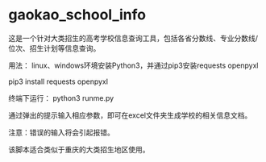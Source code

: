 # gaokao_school_info
这是一个针对大类招生的高考学校信息查询工具，包括各省分数线、专业分数线/位次、招生计划等信息查询。

用法：
linux、windows环境安装Python3，并通过pip3安装requests openpyxl

pip3 install requests openpyxl

终端下运行：
python3 runme.py

通过弹出的提示输入相应参数，即可在excel文件夹生成学校的相关信息文档。

注意：错误的输入将会引起报错。

该脚本适合类似于重庆的大类招生地区使用。
